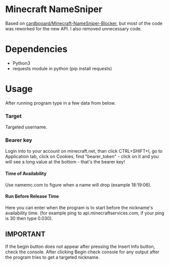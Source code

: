 # Minecraft NameSniper

Based on [cardbooard/Minecraft-NameSniper-Blocker](https://github.com/cardbooard/Minecraft-NameSniper-Blocker), but most of the code was reworked for the new API. I also removed unnecessary code.

# Dependencies
- Python3
- requests module in python (pip install requests)

# Usage

After running program type in a few data from below.

### Target

Targeted username.

### Bearer key

Login into to your account on minecraft.net, than click CTRL+SHIFT+I, go to Application tab, click on Cookies, find "bearer_token" - click on it and you will see a long value at the bottom - that's the bearer key!

#### Time of Availability

Use namemc.com to figure when a name will drop (example 18:19:06).

#### Run Before Release Time
Here you can enter when the program is to start before the nickname's availability time. (for example ping to api.minecraftservices.com, if your ping is 30 then type 0.030).

## IMPORTANT
If the begin button does not appear after pressing the Insert Info button, check the console. After clicking Begin check console for any output after the program tries to get a targeted nickname.
